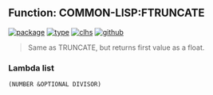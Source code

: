 ## Function: COMMON-LISP:FTRUNCATE
[![package](https://img.shields.io/badge/Package-COMMON--LISP-5f9ea0.svg?style=social&colorA=999999)](../) [![type](https://img.shields.io/badge/Type-Function-5f9ea0.svg?style=social&colorA=999999)](../#function) [![clhs](https://img.shields.io/badge/CLHS-FTRUNCATE-5f9ea0.svg?style=social&colorA=999999)](http://www.lispworks.com/documentation/HyperSpec/Body/f_floorc.htm) [![github](https://img.shields.io/badge/GitHub-View_the_source-5f9ea0.svg?style=social&colorA=999999&logo=github)](https://github.com/sbcl/sbcl/blob/master/src/code/numbers.lisp/) 

> Same as TRUNCATE, but returns first value as a float.

### Lambda list
```
(NUMBER &OPTIONAL DIVISOR)
```
